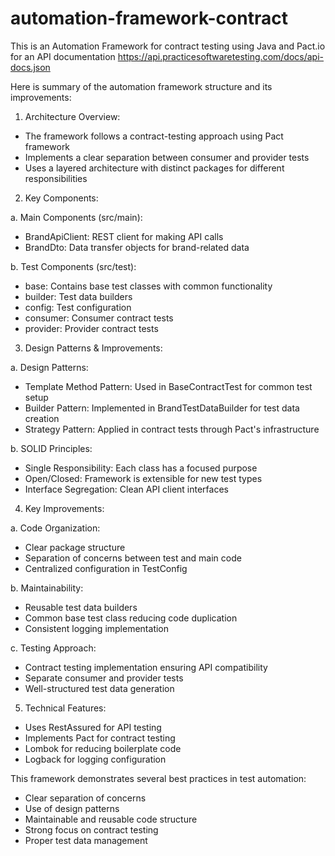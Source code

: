 # automation-framework-contract
 This is an Automation Framework for contract testing using Java and Pact.io for an API documentation 
 https://api.practicesoftwaretesting.com/docs/api-docs.json

Here is summary of the automation framework structure and its improvements:

1. Architecture Overview:
- The framework follows a contract-testing approach using Pact framework
- Implements a clear separation between consumer and provider tests
- Uses a layered architecture with distinct packages for different responsibilities

2. Key Components: 

  a. Main Components (src/main):
  - BrandApiClient: REST client for making API calls
  - BrandDto: Data transfer objects for brand-related data
  
  b. Test Components (src/test):
  - base: Contains base test classes with common functionality
  - builder: Test data builders
  - config: Test configuration
  - consumer: Consumer contract tests
  - provider: Provider contract tests

3. Design Patterns & Improvements: 

  a. Design Patterns:
  - Template Method Pattern: Used in BaseContractTest for common test setup
  - Builder Pattern: Implemented in BrandTestDataBuilder for test data creation
  - Strategy Pattern: Applied in contract tests through Pact's infrastructure
  
  b. SOLID Principles:
  - Single Responsibility: Each class has a focused purpose
  - Open/Closed: Framework is extensible for new test types
  - Interface Segregation: Clean API client interfaces

4. Key Improvements: 

  a. Code Organization:
  - Clear package structure
  - Separation of concerns between test and main code
  - Centralized configuration in TestConfig
  
  b. Maintainability:
  - Reusable test data builders
  - Common base test class reducing code duplication
  - Consistent logging implementation
  
  c. Testing Approach:
  - Contract testing implementation ensuring API compatibility
  - Separate consumer and provider tests
  - Well-structured test data generation

5. Technical Features:
- Uses RestAssured for API testing
- Implements Pact for contract testing
- Lombok for reducing boilerplate code
- Logback for logging configuration

This framework demonstrates several best practices in test automation:
- Clear separation of concerns
- Use of design patterns
- Maintainable and reusable code structure
- Strong focus on contract testing
- Proper test data management
